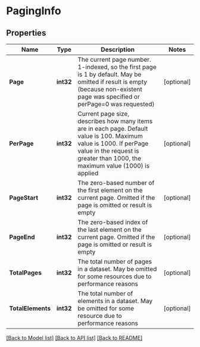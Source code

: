 # PagingInfo

## Properties
Name | Type | Description | Notes
------------ | ------------- | ------------- | -------------
**Page** | **int32** | The current page number. 1-indexed, so the first page is 1 by default. May be omitted if result is empty (because non-existent page was specified or perPage&#x3D;0 was requested) | [optional] 
**PerPage** | **int32** | Current page size, describes how many items are in each page. Default value is 100. Maximum value is 1000. If perPage value in the request is greater than 1000, the maximum value (1000) is applied | [optional] 
**PageStart** | **int32** | The zero-based number of the first element on the current page. Omitted if the page is omitted or result is empty | [optional] 
**PageEnd** | **int32** | The zero-based index of the last element on the current page. Omitted if the page is omitted or result is empty | [optional] 
**TotalPages** | **int32** | The total number of pages in a dataset. May be omitted for some resources due to performance reasons | [optional] 
**TotalElements** | **int32** | The total number of elements in a dataset. May be omitted for some resource due to performance reasons | [optional] 

[[Back to Model list]](../README.md#documentation-for-models) [[Back to API list]](../README.md#documentation-for-api-endpoints) [[Back to README]](../README.md)


